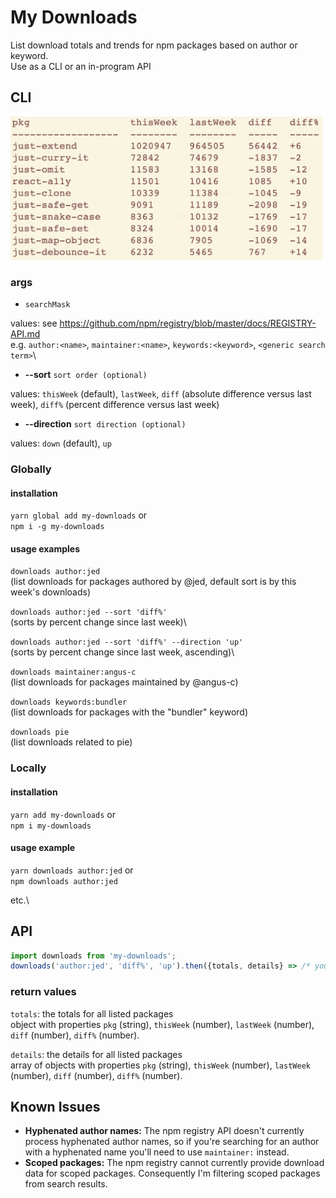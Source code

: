 # My Downloads

List download totals and trends for npm packages based on author or keyword.\
Use as a CLI or an in-program API

## CLI

<img src="images/cli-example.png" width="500"/>

### args

- `searchMask`

values: see https://github.com/npm/registry/blob/master/docs/REGISTRY-API.md \
e.g. `author:<name>`, `maintainer:<name>`, `keywords:<keyword>`, `<generic search term>`\

- **--sort** `sort order (optional)`

values: `thisWeek` (default), `lastWeek`, `diff` (absolute difference versus last week), `diff%` (percent difference versus last week)

- **--direction** `sort direction (optional)`

values: `down` (default), `up`

### Globally

#### installation

`yarn global add my-downloads` or\
`npm i -g my-downloads`

#### usage examples

`downloads author:jed`\
(list downloads for packages authored by @jed, default sort is by this week's downloads)

`downloads author:jed --sort 'diff%'`\
(sorts by percent change since last week)\

`downloads author:jed --sort 'diff%' --direction 'up'`\
(sorts by percent change since last week, ascending)\

`downloads maintainer:angus-c`\
(list downloads for packages maintained by @angus-c)

`downloads keywords:bundler`\
(list downloads for packages with the "bundler" keyword)

`downloads pie`\
(list downloads related to pie)

### Locally

#### installation

`yarn add my-downloads` or\
`npm i my-downloads`

#### usage example

`yarn downloads author:jed` or\
`npm downloads author:jed`

etc.\

## API

```js
import downloads from 'my-downloads';
downloads('author:jed', 'diff%', 'up').then({totals, details} => /* your code here */);
```

### return values

`totals`: the totals for all listed packages\
object with properties `pkg` (string), `thisWeek` (number), `lastWeek` (number), `diff` (number), `diff%` (number).

`details`: the details for all listed packages\
array of objects with properties `pkg` (string), `thisWeek` (number), `lastWeek` (number), `diff` (number), `diff%` (number).

## Known Issues

* **Hyphenated author names:** The npm registry API doesn't currently process hyphenated author names, so if you're searching for an author with a hyphenated name you'll need to use `maintainer:` instead.
* **Scoped packages:** The npm registry cannot currently provide download data for scoped packages. Consequently I'm filtering scoped packages from search results.

